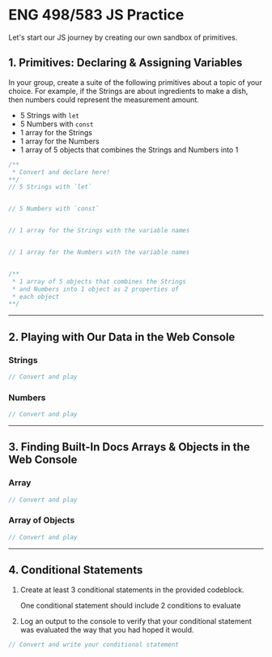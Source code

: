 # ENG 498/583 JS Practice

Let's start our JS journey by creating our own sandbox of primitives.

## 1. Primitives: Declaring & Assigning Variables

In your group, create a suite of the following primitives about a topic of your choice. For example, if the Strings are about ingredients to make a dish, then numbers could represent the measurement amount.

- 5 Strings with `let`
- 5 Numbers  with `const`
- 1 array for the Strings
- 1 array for the Numbers
- 1 array of 5 objects that combines the Strings and Numbers into 1

```javascript
/**
 * Convert and declare here!
**/
// 5 Strings with `let`


// 5 Numbers with `const`


// 1 array for the Strings with the variable names


// 1 array for the Numbers with the variable names


/**
 * 1 array of 5 objects that combines the Strings
 * and Numbers into 1 object as 2 properties of
 * each object
**/


```

---

## 2. Playing with Our Data in the Web Console

### Strings

```javascript
// Convert and play
```

### Numbers

```javascript
// Convert and play
```

---

## 3. Finding Built-In Docs Arrays & Objects in the Web Console

### Array

```javascript
// Convert and play
```

### Array of Objects

```javascript
// Convert and play
```

---

## 4. Conditional Statements

1. Create at least 3 conditional statements in the provided codeblock.
    <p class="note">One conditional statement should include 2 conditions to evaluate</p>
2. Log an output to the console to verify that your conditional statement was evaluated the way that you had hoped it would.

```javascript
// Convert and write your conditional statement

```
